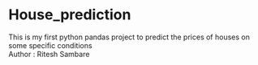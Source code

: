 # House_prediction
This is my first python pandas project to predict the prices of houses on some specific conditions <br> Author : Ritesh Sambare


